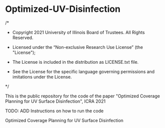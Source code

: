 # Optimized-UV-Disinfection

/*

* Copyright 2021 University of Illinois Board of Trustees. All Rights Reserved.

* Licensed under the “Non-exclusive Research Use License” (the "License");

* The License is included in the distribution as LICENSE.txt file.

* See the License for the specific language governing permissions and imitations under the License.

*/

This is the public repository for the code of the paper "Optimized Coverage Planning for UV Surface Disinfection", ICRA 2021

TODO: ADD Instructions on how to run the code

Optimized  Coverage  Planning  for  UV  Surface  Disinfection
